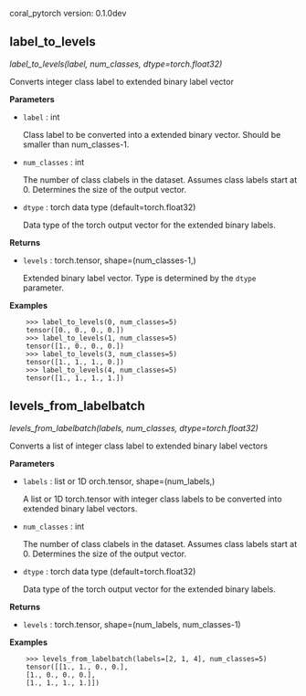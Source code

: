 coral_pytorch version: 0.1.0dev
## label_to_levels

*label_to_levels(label, num_classes, dtype=torch.float32)*

Converts integer class label to extended binary label vector

**Parameters**

- `label` : int

    Class label to be converted into a extended
    binary vector. Should be smaller than num_classes-1.


- `num_classes` : int

    The number of class clabels in the dataset. Assumes
    class labels start at 0. Determines the size of the
    output vector.


- `dtype` : torch data type (default=torch.float32)

    Data type of the torch output vector for the
    extended binary labels.

**Returns**

- `levels` : torch.tensor, shape=(num_classes-1,)

    Extended binary label vector. Type is determined
    by the `dtype` parameter.

**Examples**

```
    >>> label_to_levels(0, num_classes=5)
    tensor([0., 0., 0., 0.])
    >>> label_to_levels(1, num_classes=5)
    tensor([1., 0., 0., 0.])
    >>> label_to_levels(3, num_classes=5)
    tensor([1., 1., 1., 0.])
    >>> label_to_levels(4, num_classes=5)
    tensor([1., 1., 1., 1.])
```

## levels_from_labelbatch

*levels_from_labelbatch(labels, num_classes, dtype=torch.float32)*

Converts a list of integer class label to extended binary label vectors

**Parameters**

- `labels` : list or 1D orch.tensor, shape=(num_labels,)

    A list or 1D torch.tensor with integer class labels
    to be converted into extended binary label vectors.


- `num_classes` : int

    The number of class clabels in the dataset. Assumes
    class labels start at 0. Determines the size of the
    output vector.


- `dtype` : torch data type (default=torch.float32)

    Data type of the torch output vector for the
    extended binary labels.

**Returns**

- `levels` : torch.tensor, shape=(num_labels, num_classes-1)


**Examples**

```
    >>> levels_from_labelbatch(labels=[2, 1, 4], num_classes=5)
    tensor([[1., 1., 0., 0.],
    [1., 0., 0., 0.],
    [1., 1., 1., 1.]])
```

